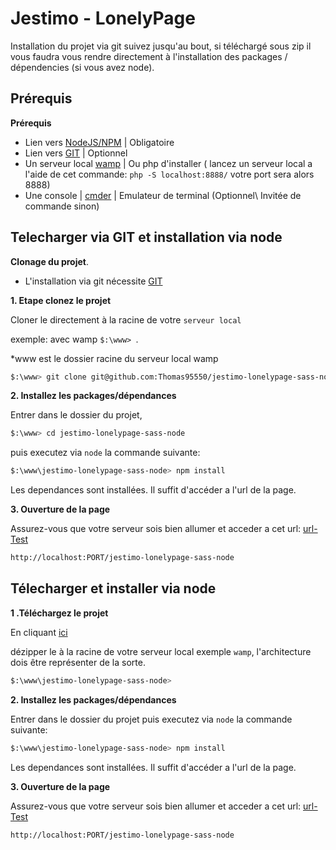 Jestimo - LonelyPage
======================

Installation du projet via git suivez jusqu'au bout, si téléchargé sous zip il vous faudra vous rendre directement à l'installation des packages / dépendencies (si vous avez node).

Prérequis
-----------

**Prérequis**
- Lien vers [NodeJS/NPM](https://nodejs.org/en/) | Obligatoire
- Lien vers [GIT](https://git-scm.com/downloads) | Optionnel
- Un serveur local [wamp](http://www.wampserver.com/) | Ou php d'installer ( lancez un serveur local a l'aide de cet commande: ``php -S localhost:8888/`` votre port sera alors 8888)
- Une console | [cmder](http://cmder.net/) | Emulateur de terminal (Optionnel\ Invitée de commande sinon)

Telecharger via GIT et installation via node
--------------------
**Clonage du projet**.

- L'installation via git nécessite [GIT](https://git-scm.com/downloads) 
 
**1. Etape clonez le projet**
 
Cloner le directement à la racine de votre `serveur local` 

exemple: avec wamp ``$:\www> ``. 

*www est le dossier racine du serveur local wamp
```bash
$:\www> git clone git@github.com:Thomas95550/jestimo-lonelypage-sass-node.git
```

**2. Installez les packages/dépendances** 

Entrer dans le dossier du projet,
 
```bash
$:\www> cd jestimo-lonelypage-sass-node
```
 
 puis executez via `node` la commande suivante:

```bash
$:\www\jestimo-lonelypage-sass-node> npm install
```

Les dependances sont installées.
Il suffit d'accéder a l'url de la page.

**3. Ouverture de la page**

Assurez-vous que votre serveur sois bien allumer et acceder a cet url: [url-Test](localhost/jestimo-lonelypage-sass-node)
```bash
http://localhost:PORT/jestimo-lonelypage-sass-node
```

Télecharger et installer via node
---------------------------------

**1 .Téléchargez le projet**

En cliquant  [ici](https://github.com/Thomas95550/jestimo-lonelypage-sass-node/archive/master.zip)

dézipper le à la racine de votre serveur local exemple `wamp`, l'architecture dois être représenter de la sorte.
```bash
$:\www\jestimo-lonelypage-sass-node>
```

**2. Installez les packages/dépendances** 

Entrer dans le dossier du projet puis executez via `node` la commande suivante:

```bash
$:\www\jestimo-lonelypage-sass-node> npm install
```

Les dependances sont installées.
Il suffit d'accéder a l'url de la page.


**3. Ouverture de la page**

Assurez-vous que votre serveur sois bien allumer et acceder a cet url: [url-Test](localhost/jestimo-lonelypage-sass-node)
```bash
http://localhost:PORT/jestimo-lonelypage-sass-node
```